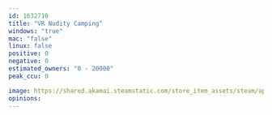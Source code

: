 ```yaml
---
id: 1632710
title: "VR Nudity Camping"
windows: "true"
mac: "false"
linux: false
positive: 0
negative: 0
estimated_owners: "0 - 20000"
peak_ccu: 0

image: https://shared.akamai.steamstatic.com/store_item_assets/steam/apps/1632710/header.jpg?t=1622099603
opinions:
---
```


